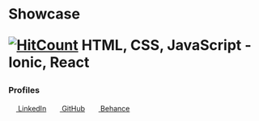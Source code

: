 # Showcase<p>[![HitCount](http://hits.dwyl.com/dwyl/start-here.svg)](http://hits.dwyl.com/dwyl/start-here) HTML, CSS, JavaScript - Ionic, React<p>

<h3>Profiles</h3>

<a href="https://www.linkedin.com/in/le-roi-claassen-front-end/"><img src="https://i.stack.imgur.com/gVE0j.png" width="15px">&nbsp;LinkedIn</a>
&nbsp;
<a href="https://github.com/Le-Roi777"><img src="https://github.githubassets.com/favicons/favicon.png" width="15px">&nbsp;GitHub</a>
&nbsp;
<a href="https://www.behance.net/Le-Roi"><img src="https://a5.behance.net/25c23a486e82fb34a8df59aa5c452bc9b91cd2ea/img/site/favicon.ico?cb=264615658" width="15px">&nbsp;Behance</a>
